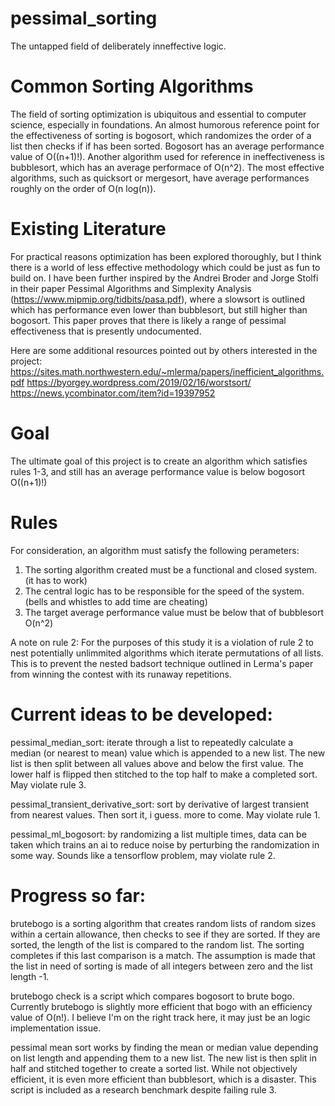 # pessimal_sorting
The untapped field of deliberately inneffective logic.


# Common Sorting Algorithms
The field of sorting optimization is ubiquitous and essential to computer science, especially in foundations. An almost humorous reference point for the effectiveness of sorting is bogosort, which randomizes the order of a list then checks if if has been sorted. Bogosort has an average performance value of O((n+1)!). Another algorithm used for reference in ineffectiveness is bubblesort, which has an average performace of O(n^2). The most effective algorithms, such as quicksort or mergesort, have average performances roughly on the order of O(n log(n)).

# Existing Literature
For practical reasons optimization has been explored thoroughly, but I think there is a world of less effective methodology which could be just as fun to build on. I have been further inspired by the Andrei Broder and Jorge Stolfi in their paper Pessimal Algorithms and Simplexity Analysis (https://www.mipmip.org/tidbits/pasa.pdf), where a slowsort is outlined which has performance even lower than bubblesort, but still higher than bogosort. This paper proves that there is likely a range of pessimal effectiveness that is presently undocumented.

Here are some additional resources pointed out by others interested in the project: 
https://sites.math.northwestern.edu/~mlerma/papers/inefficient_algorithms.pdf 
https://byorgey.wordpress.com/2019/02/16/worstsort/ 
https://news.ycombinator.com/item?id=19397952 

# Goal
The ultimate goal of this project is to create an algorithm which satisfies rules 1-3, and still has an average performance value is below bogosort O((n+1)!)

# Rules
For consideration, an algorithm must satisfy the following perameters:

1. The sorting algorithm created must be a functional and closed system. (it has to work)
2. The central logic has to be responsible for the speed of the system. (bells and whistles to add time are cheating)
3. The target average performance value must be below that of bubblesort O(n^2)

A note on rule 2: For the purposes of this study it is a violation of rule 2 to nest potentially unlimmited algorithms which iterate permutations of all lists. This is to prevent the nested badsort technique outlined in Lerma's paper from winning the contest with its runaway repetitions.


# Current ideas to be developed:

pessimal_median_sort: iterate through a list to repeatedly calculate a median (or nearest to mean) value which is appended to a new list. The new list is then split between all values above and below the first value. The lower half is flipped then stitched to the top half to make a completed sort. May violate rule 3.

pessimal_transient_derivative_sort: sort by derivative of largest transient from nearest values. Then sort it, i guess. more to come. May violate rule 1.

pessimal_ml_bogosort: by randomizing a list multiple times, data can be taken which trains an ai to reduce noise by perturbing the randomization in some way. Sounds like a tensorflow problem, may violate rule 2.

# Progress so far: 

brutebogo is a sorting algorithm that creates random lists of random sizes within a certain allowance, then checks to see if they are sorted. If they are sorted, the length of the list is compared to the random list. The sorting completes if this last comparison is a match. The assumption is made that the list in need of sorting is made of all integers between zero and the list length -1.

brutebogo check is a script which compares bogosort to brute bogo. Currently brutebogo is slightly more efficient that bogo with an efficiency value of O(n!). I believe I'm on the right track here, it may just be an logic implementation issue.

pessimal mean sort works by finding the mean or median value depending on list length and appending them to a new list. The new list is then split in half and stitched together to create a sorted list. While not objectively efficient, it is even more efficient than bubblesort, which is a disaster. This script is included as a research benchmark despite failing rule 3.

